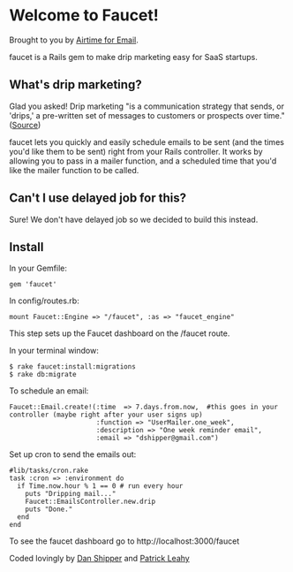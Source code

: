 Welcome to Faucet!
===================
Brought to you by [Airtime for Email](http://www.airtimehq.com).

faucet is a Rails gem to make drip marketing easy for SaaS startups.

What's drip marketing?
----------------------
Glad you asked! Drip marketing "is a communication strategy that sends, or 'drips,' a pre-written set of messages to customers or prospects over time." ([Source](http://en.wikipedia.org/wiki/Drip_marketing))

faucet lets you quickly and easily schedule emails to be sent (and the times you'd like them to be sent) right from your Rails controller. It works by 
allowing you to pass in a mailer function, and a scheduled time that you'd like the mailer function to be called.

Can't I use delayed job for this?
---------------------------------
Sure! We don't have delayed job so we decided to build this instead.

Install
-------
In your Gemfile:

	gem 'faucet'
	
In config/routes.rb: 

	mount Faucet::Engine => "/faucet", :as => "faucet_engine" 
This step sets up the Faucet dashboard on the /faucet route.

In your terminal window:

	$ rake faucet:install:migrations
	$ rake db:migrate

To schedule an email:

	Faucet::Email.create!(:time  => 7.days.from.now,  #this goes in your controller (maybe right after your user signs up)
	                      :function => "UserMailer.one_week", 
	                      :description => "One week reminder email", 
	                      :email => "dshipper@gmail.com")

Set up cron to send the emails out:

	#lib/tasks/cron.rake
	task :cron => :environment do
	  if Time.now.hour % 1 == 0 # run every hour
	    puts "Dripping mail..."
	    Faucet::EmailsController.new.drip
	    puts "Done."
	  end
	end

To see the faucet dashboard go to http://localhost:3000/faucet

Coded lovingly by [Dan Shipper](http://www.twitter.com/danshipper) and [Patrick Leahy](http://www.twitter.com/leahy16)